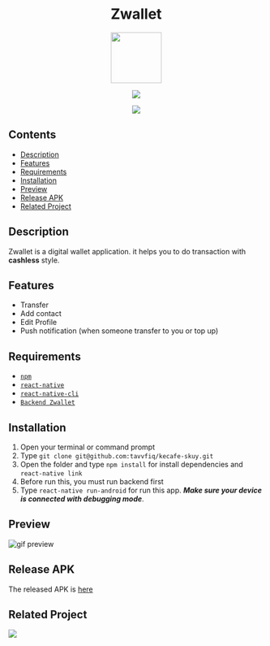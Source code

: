 <h1 align="center">Zwallet </h1> 
<p align="center"><img src="https://github.com/tavvfiq/zwallet-app/blob/master/android/app/src/main/res/mipmap-hdpi/ic_launcher_round.png" width="100px" height="100px"></p>
<p align="center" ><img src="https://img.shields.io/badge/Build%20with-React%20Native-61dbfb?style=popout&logo=react"> </p>
<p align="center" ><img src="https://img.shields.io/badge/Build%20with-Typescript-61dbfb?style=popout&logo=typescript"></p>

## Contents

- [Description](#description)
- [Features](#features)
- [Requirements](#requirements)
- [Installation](#installation)
- [Preview](#preview)
- [Release APK](#release-apk)
- [Related Project](#related-project)

## Description
Zwallet is a digital wallet application. it helps you to do transaction with **cashless** style.

## Features
- Transfer
- Add contact
- Edit Profile
- Push notification (when someone transfer to you or top up)

## Requirements
* [`npm`](https://www.npmjs.com/get-npm)
* [`react-native`](https://facebook.github.io/react-native/docs/getting-started)
* [`react-native-cli`](https://facebook.github.io/react-native/docs/getting-started)
* [`Backend Zwallet`](https://github.com/tavvfiq/zwallet-backend)

## Installation
1. Open your terminal or command prompt
2. Type `git clone git@github.com:tavvfiq/kecafe-skuy.git`
3. Open the folder and type `npm install` for install dependencies and `react-native link`
4. Before run this, you must run backend first
5. Type `react-native run-android` for run this app. ***Make sure your device is connected with debugging mode***.

## Preview

![gif preview](https://github.com/tavvfiq/zwallet-app/blob/master/preview/preview.gif)

## Release APK
The released APK is [here](https://drive.google.com/file/d/1LUNd4Wk9rX4_-t6KIghBFJjUkSn5t8ol/view?usp=sharing)

## Related Project
<a href="https://github.com/tavvfiq/zwallet-backend"><img src="https://img.shields.io/badge/Github-Zwallet%20Backend-61dbfb?style=popout&logo=github"></a>
